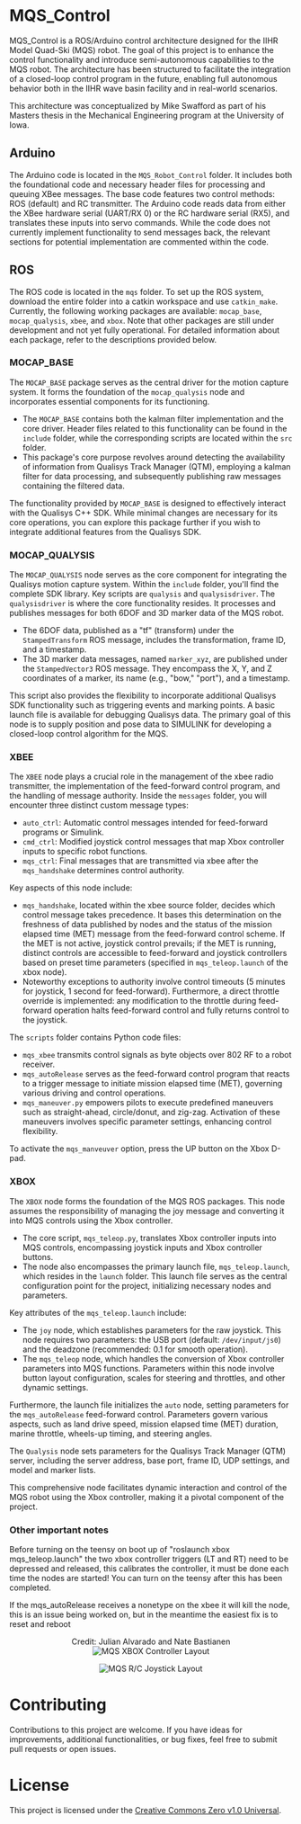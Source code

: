 # MQS_Control
MQS_Control is a ROS/Arduino control architecture designed for the IIHR Model Quad-Ski (MQS) robot. The goal of this project is to enhance the control functionality and introduce semi-autonomous capabilities to the MQS robot. The architecture has been structured to facilitate the integration of a closed-loop control program in the future, enabling full autonomous behavior both in the IIHR wave basin facility and in real-world scenarios.

This architecture was conceptualized by Mike Swafford as part of his Masters thesis in the Mechanical Engineering program at the University of Iowa.

## Arduino
The Arduino code is located in the `MQS_Robot_Control` folder. It includes both the foundational code and necessary header files for processing and queuing XBee messages. The base code features two control methods: ROS (default) and RC transmitter. The Arduino code reads data from either the XBee hardware serial (UART/RX 0) or the RC hardware serial (RX5), and translates these inputs into servo commands. While the code does not currently implement functionality to send messages back, the relevant sections for potential implementation are commented within the code.

## ROS
The ROS code is located in the `mqs` folder. To set up the ROS system, download the entire folder into a catkin workspace and use `catkin_make`. Currently, the following working packages are available: `mocap_base`, `mocap_qualysis`, `xbee`, and `xbox`. Note that other packages are still under development and not yet fully operational. For detailed information about each package, refer to the descriptions provided below.

### MOCAP_BASE
The `MOCAP_BASE` package serves as the central driver for the motion capture system. It forms the foundation of the `mocap_qualysis` node and incorporates essential components for its functioning.

- The `MOCAP_BASE` contains both the kalman filter implementation and the core driver. Header files related to this functionality can be found in the `include` folder, while the corresponding scripts are located within the `src` folder.
- This package's core purpose revolves around detecting the availability of information from Qualisys Track Manager (QTM), employing a kalman filter for data processing, and subsequently publishing raw messages containing the filtered data.

The functionality provided by `MOCAP_BASE` is designed to effectively interact with the Qualisys C++ SDK. While minimal changes are necessary for its core operations, you can explore this package further if you wish to integrate additional features from the Qualisys SDK.

### MOCAP_QUALYSIS
The `MOCAP_QUALYSIS` node serves as the core component for integrating the Qualisys motion capture system. Within the `include` folder, you'll find the complete SDK library. Key scripts are `qualysis` and `qualysisdriver`. The `qualysisdriver` is where the core functionality resides. It processes and publishes messages for both 6DOF and 3D marker data of the MQS robot.
- The 6DOF data, published as a "tf" (transform) under the `StampedTransform` ROS message, includes the transformation, frame ID, and a timestamp.
- The 3D marker data messages, named `marker_xyz`, are published under the `StampedVector3` ROS message. They encompass the X, Y, and Z coordinates of a marker, its name (e.g., "bow," "port"), and a timestamp.

This script also provides the flexibility to incorporate additional Qualisys SDK functionality such as triggering events and marking points. A basic launch file is available for debugging Qualisys data. The primary goal of this node is to supply position and pose data to SIMULINK for developing a closed-loop control algorithm for the MQS.

### XBEE
The `XBEE` node plays a crucial role in the management of the xbee radio transmitter, the implementation of the feed-forward control program, and the handling of message authority. Inside the `messages` folder, you will encounter three distinct custom message types:
- `auto_ctrl`: Automatic control messages intended for feed-forward programs or Simulink.
- `cmd_ctrl`: Modified joystick control messages that map Xbox controller inputs to specific robot functions.
- `mqs_ctrl`: Final messages that are transmitted via xbee after the `mqs_handshake` determines control authority.

Key aspects of this node include:
- `mqs_handshake`, located within the xbee source folder, decides which control message takes precedence. It bases this determination on the freshness of data published by nodes and the status of the mission elapsed time (MET) message from the feed-forward control scheme. If the MET is not active, joystick control prevails; if the MET is running, distinct controls are accessible to feed-forward and joystick controllers based on preset time parameters (specified in `mqs_teleop.launch` of the xbox node).
- Noteworthy exceptions to authority involve control timeouts (5 minutes for joystick, 1 second for feed-forward). Furthermore, a direct throttle override is implemented: any modification to the throttle during feed-forward operation halts feed-forward control and fully returns control to the joystick.

The `scripts` folder contains Python code files:
- `mqs_xbee` transmits control signals as byte objects over 802 RF to a robot receiver.
- `mqs_autoRelease` serves as the feed-forward control program that reacts to a trigger message to initiate mission elapsed time (MET), governing various driving and control operations.
- `mqs_maneuver.py` empowers pilots to execute predefined maneuvers such as straight-ahead, circle/donut, and zig-zag. Activation of these maneuvers involves specific parameter settings, enhancing control flexibility.

To activate the `mqs_manveuver` option, press the UP button on the Xbox D-pad.

### XBOX
The `XBOX` node forms the foundation of the MQS ROS packages. This node assumes the responsibility of managing the joy message and converting it into MQS controls using the Xbox controller.

- The core script, `mqs_teleop.py`, translates Xbox controller inputs into MQS controls, encompassing joystick inputs and Xbox controller buttons.
- The node also encompasses the primary launch file, `mqs_teleop.launch`, which resides in the `launch` folder. This launch file serves as the central configuration point for the project, initializing necessary nodes and parameters.

Key attributes of the `mqs_teleop.launch` include:
- The `joy` node, which establishes parameters for the raw joystick. This node requires two parameters: the USB port (default: `/dev/input/js0`) and the deadzone (recommended: 0.1 for smooth operation).
- The `mqs_teleop` node, which handles the conversion of Xbox controller parameters into MQS functions. Parameters within this node involve button layout configuration, scales for steering and throttles, and other dynamic settings.

Furthermore, the launch file initializes the `auto` node, setting parameters for the `mqs_autoRelease` feed-forward control. Parameters govern various aspects, such as land drive speed, mission elapsed time (MET) duration, marine throttle, wheels-up timing, and steering angles.

The `Qualysis` node sets parameters for the Qualisys Track Manager (QTM) server, including the server address, base port, frame ID, UDP settings, and model and marker lists.

This comprehensive node facilitates dynamic interaction and control of the MQS robot using the Xbox controller, making it a pivotal component of the project.


### Other important notes
Before turning on the teensy on boot up of "roslaunch xbox mqs_teleop.launch" the two xbox controller triggers (LT and RT) need to be depressed and released, this calibrates
the controller, it must be done each time the nodes are started! You can turn on the teensy after this has been completed.

If the mqs_autoRelease receives a nonetype on the xbee it will kill the node, this is an issue being worked on, but in the meantime the easiest fix is to reset and reboot 

<figure align="center">
  <figcaption>Credit: Julian Alvarado and Nate Bastianen</figcaption>
  <img src="https://github.com/Swaffles/MQS_Control/blob/b63a98e6f8f0c61810bd075abcfd8ddce449a0bd/drawing%20finished.svg" alt="MQS XBOX Controller Layout">
</figure>
<figure align="center">
  <img src="https://github.com/Swaffles/MQS_Control/assets/58667766/d8164099-71f5-485f-9658-de0143ebf149" alt = "MQS R/C Joystick Layout">
</figure>  

# Contributing
Contributions to this project are welcome. If you have ideas for improvements, additional functionalities, or bug fixes, feel free to submit pull requests or open issues.

# License
This project is licensed under the [Creative Commons Zero v1.0 Universal](https://github.com/Swaffles/MQS_Control/blob/master/LICENSE).


